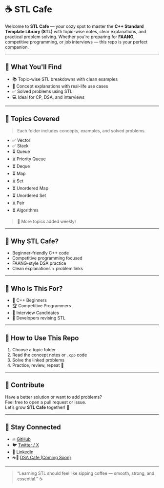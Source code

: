# ☕ STL Cafe

Welcome to **STL Cafe** — your cozy spot to master the **C++ Standard Template Library (STL)** with topic-wise notes, clear explanations, and practical problem solving. Whether you're preparing for **FAANG**, competitive programming, or job interviews — this repo is your perfect companion.

---

## 🚀 What You'll Find

- 📚 Topic-wise STL breakdowns with clean examples  
- 🧠 Concept explanations with real-life use cases  
- ✅ Solved problems using STL  
- 💻 Ideal for CP, DSA, and interviews

---

## 📂 Topics Covered

> Each folder includes concepts, examples, and solved problems.

- ✅ Vector  
- ✅ Stack  
- ⏳ Queue  
- ⏳ Priority Queue  
- ⏳ Deque  
- ⏳ Map  
- ⏳ Set  
- ⏳ Unordered Map  
- ⏳ Unordered Set  
- ⏳ Pair  
- ⏳ Algorithms

> 🔁 More topics added weekly!

---

## 🌟 Why STL Cafe?

- Beginner-friendly C++ code  
- Competitive programming focused  
- FAANG-style DSA practice  
- Clean explanations + problem links

---

## 🎯 Who Is This For?

- 🔰 C++ Beginners  
- 🏆 Competitive Programmers  
- 💼 Interview Candidates  
- 🔄 Developers revising STL

---

## 🧠 How to Use This Repo

1. Choose a topic folder  
2. Read the concept notes or `.cpp` code  
3. Solve the linked problems  
4. Practice, review, repeat 💪

---

## 🤝 Contribute

Have a better solution or want to add problems?  
Feel free to open a pull request or issue.  
Let’s grow **STL Cafe** together! 🚀

---

## 🔗 Stay Connected

- 🔥 [GitHub](https://github.com/moshiur111)  
- 🐦 [Twitter / X](https://twitter.com/moshiur_dev)
- 💼 [LinkedIn](https://linkedin.com/in/moshiur111)  
- ☕🚀 [DSA Cafe (Coming Soon)](#)

---

> “Learning STL should feel like sipping coffee — smooth, strong, and essential.” ☕

